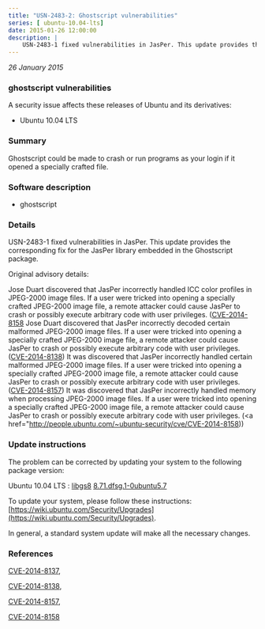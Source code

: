 ```yaml
---
title: "USN-2483-2: Ghostscript vulnerabilities"
series: [ ubuntu-10.04-lts]
date: 2015-01-26 12:00:00
description: |
    USN-2483-1 fixed vulnerabilities in JasPer. This update provides the corresponding fix for the JasPer library embedded in the Ghostscript package.
--- 
```

 
 

*26 January 2015*

### ghostscript vulnerabilities

A security issue affects these releases of Ubuntu and its derivatives:

* Ubuntu 10.04 LTS

### Summary

Ghostscript could be made to crash or run programs as your login if it opened a specially crafted file.

### Software description

* ghostscript 

### Details

USN-2483-1 fixed vulnerabilities in JasPer. This update provides the corresponding fix for the JasPer library embedded in the Ghostscript package.

Original advisory details:

 Jose Duart discovered that JasPer incorrectly handled ICC color profiles in JPEG-2000 image files. If a user were tricked into opening a specially crafted JPEG-2000 image file, a remote attacker could cause JasPer to crash or possibly execute arbitrary code with user privileges. ([CVE-2014-8158](http://people.ubuntu.com/~ubuntu-security/cve/CVE-2014-8137">CVE-2014-8137</a>) Jose Duart discovered that JasPer incorrectly decoded certain malformed JPEG-2000 image files. If a user were tricked into opening a specially crafted JPEG-2000 image file, a remote attacker could cause JasPer to crash or possibly execute arbitrary code with user privileges. (<a href="http://people.ubuntu.com/~ubuntu-security/cve/CVE-2014-8138">CVE-2014-8138</a>) It was discovered that JasPer incorrectly handled certain malformed JPEG-2000 image files. If a user were tricked into opening a specially crafted JPEG-2000 image file, a remote attacker could cause JasPer to crash or possibly execute arbitrary code with user privileges. (<a href="http://people.ubuntu.com/~ubuntu-security/cve/CVE-2014-8157">CVE-2014-8157</a>) It was discovered that JasPer incorrectly handled memory when processing JPEG-2000 image files. If a user were tricked into opening a specially crafted JPEG-2000 image file, a remote attacker could cause JasPer to crash or possibly execute arbitrary code with user privileges. (<a href="http://people.ubuntu.com/~ubuntu-security/cve/CVE-2014-8158)) 

### Update instructions

The problem can be corrected by updating your system to the following package version:

Ubuntu 10.04 LTS
 : [libgs8](https://launchpad.net/ubuntu/+source/ghostscript) <span> [8.71.dfsg.1-0ubuntu5.7](https://launchpad.net/ubuntu/+source/ghostscript/8.71.dfsg.1-0ubuntu5.7) </span> 

To update your system, please follow these instructions: [https://wiki.ubuntu.com/Security/Upgrades](https://wiki.ubuntu.com/Security/Upgrades).

In general, a standard system update will make all the necessary changes. 

### References

 
 [CVE-2014-8137](http://people.ubuntu.com/~ubuntu-security/cve/CVE-2014-8137), 

 [CVE-2014-8138](http://people.ubuntu.com/~ubuntu-security/cve/CVE-2014-8138), 

 [CVE-2014-8157](http://people.ubuntu.com/~ubuntu-security/cve/CVE-2014-8157), 

 [CVE-2014-8158](http://people.ubuntu.com/~ubuntu-security/cve/CVE-2014-8158)
 

